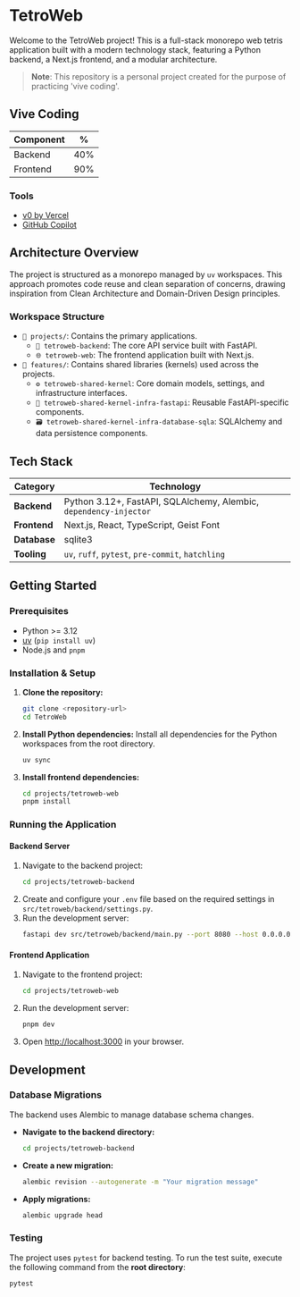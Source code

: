 # TetroWeb

Welcome to the TetroWeb project! This is a full-stack monorepo web tetris application built with a modern technology stack, featuring a Python backend, a Next.js frontend, and a modular architecture.

> **Note**: This repository is a personal project created for the purpose of practicing 'vive coding'.

## Vive Coding

| Component |  %  |
| :-------- | :-: |
| Backend   | 40% |
| Frontend  | 90% |

### Tools
- [v0 by Vercel](https://v0.dev)
- [GitHub Copilot](https://copilot.github.com/)


## Architecture Overview

The project is structured as a monorepo managed by `uv` workspaces. This approach promotes code reuse and clean separation of concerns, drawing inspiration from Clean Architecture and Domain-Driven Design principles.

### Workspace Structure

- `📂 projects/`: Contains the primary applications.
  - `🚀 tetroweb-backend`: The core API service built with FastAPI.
  - `🌐 tetroweb-web`: The frontend application built with Next.js.
- `📂 features/`: Contains shared libraries (kernels) used across the projects.
  - `⚙️ tetroweb-shared-kernel`: Core domain models, settings, and infrastructure interfaces.
  - `🔗 tetroweb-shared-kernel-infra-fastapi`: Reusable FastAPI-specific components.
  - `🗃️ tetroweb-shared-kernel-infra-database-sqla`: SQLAlchemy and data persistence components.

## Tech Stack

| Category     | Technology                                                        |
| ------------ | ----------------------------------------------------------------- |
| **Backend**  | Python 3.12+, FastAPI, SQLAlchemy, Alembic, `dependency-injector` |
| **Frontend** | Next.js, React, TypeScript, Geist Font                            |
| **Database** | sqlite3                                                           |
| **Tooling**  | `uv`, `ruff`, `pytest`, `pre-commit`, `hatchling`                 |

## Getting Started

### Prerequisites

- Python >= 3.12
- [uv](https://github.com/astral-sh/uv) (`pip install uv`)
- Node.js and `pnpm`

### Installation & Setup

1.  **Clone the repository:**

    ```bash
    git clone <repository-url>
    cd TetroWeb
    ```

2.  **Install Python dependencies:**
    Install all dependencies for the Python workspaces from the root directory.

    ```bash
    uv sync
    ```

3.  **Install frontend dependencies:**
    ```bash
    cd projects/tetroweb-web
    pnpm install
    ```

### Running the Application

#### Backend Server

1.  Navigate to the backend project:
    ```bash
    cd projects/tetroweb-backend
    ```
2.  Create and configure your `.env` file based on the required settings in `src/tetroweb/backend/settings.py`.
3.  Run the development server:
    ```bash
    fastapi dev src/tetroweb/backend/main.py --port 8080 --host 0.0.0.0
    ```

#### Frontend Application

1.  Navigate to the frontend project:
    ```bash
    cd projects/tetroweb-web
    ```
2.  Run the development server:
    ```bash
    pnpm dev
    ```
3.  Open [http://localhost:3000](http://localhost:3000) in your browser.

## Development

### Database Migrations

The backend uses Alembic to manage database schema changes.

- **Navigate to the backend directory:**
  ```bash
  cd projects/tetroweb-backend
  ```
- **Create a new migration:**
  ```bash
  alembic revision --autogenerate -m "Your migration message"
  ```
- **Apply migrations:**
  ```bash
  alembic upgrade head
  ```

### Testing

The project uses `pytest` for backend testing. To run the test suite, execute the following command from the **root directory**:

```bash
pytest
```
